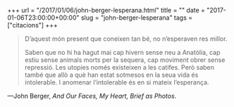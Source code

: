 +++
url = "/2017/01/06/john-berger-lesperana.html"
title = ""
date = "2017-01-06T23:00:00+00:00"
slug = "john-berger-lesperana"
tags = ["citacions"]
+++

> D’aquest món present que coneixen tan bé, no n’esperaven res millor.
> 
> Saben que no hi ha hagut mai cap hivern sense neu a Anatòlia, cap estiu sense animals morts per la sequera, cap moviment obrer sense repressió. Les utopies només existeixen a les catifes. Però saben també que allò a què han estat sotmesos en la seua vida és intolerable. I anomenar l’intolerable és en si mateix l’esperança.

—John Berger, *And Our Faces, My Heart, Brief as Photos*.

